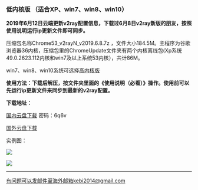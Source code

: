 ### 低内核版 （适合XP、win7、win8、win10）

**2019年6月12日云端更新v2ray配置信息，下载过6月8日v2ray新版的朋友，按照使用说明运行ip更新文件即可同步。**

压缩包名称Chrome53_v2rayN_v2019.6.8.7z ，文件大小184.5M。主程序为谷歌浏览器36内核，压缩包里的ChromeUpdate文件夹有两个内核离线包(Xp系统49.0.2623.112内核和win7及以上系统53内核），共计86M。

win7、win8、win10系统可选择[高内核版](https://github.com/Alvin9999/new-pac/wiki/%E9%AB%98%E5%86%85%E6%A0%B8%E7%89%88)

**使用方法：下载后解压，按文件夹里面的《使用说明（必看）》操作。使用前可以先运行ip更新文件来同步到最新的v2ray配置。**

**下载地址：**

[国内云盘下载](https://pan.baidu.com/s/1an3Y2dDfE0n-dHY6xhatXg) 密码：6q6v 

[国外云盘下载](http://108.61.224.82/lib2/Chrome53_v2rayN_v2019.6.8.7z) 


实例图：

![](https://raw.githubusercontent.com/Alvin9999/pac2/master/softimag/53v2rayN1.PNG)

![](https://raw.githubusercontent.com/Alvin9999/pac2/master/softimag/53v2rayN2.PNG)

***

有问题可以发邮件至海外邮箱kebi2014@gmail.com